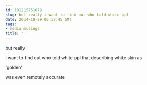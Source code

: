 ```yaml
---
id: 101215751079
slug: but-really-i-want-to-find-out-who-told-white-ppl
date: 2014-10-29 00:37:45 GMT
tags:
- media musings
title: ''
---
```

but really

i want to find out who told white ppl that describing white skin as

'golden'

was even remotely accurate